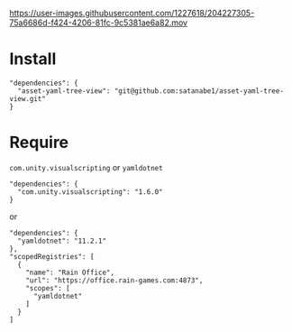 
https://user-images.githubusercontent.com/1227618/204227305-75a6686d-f424-4206-81fc-9c5381ae6a82.mov


# Install

```
"dependencies": {
  "asset-yaml-tree-view": "git@github.com:satanabe1/asset-yaml-tree-view.git"
}
```


# Require
`com.unity.visualscripting` or `yamldotnet`

```
"dependencies": {
  "com.unity.visualscripting": "1.6.0"
}
```

or

```
"dependencies": {
  "yamldotnet": "11.2.1"
},
"scopedRegistries": [
  {
    "name": "Rain Office",
    "url": "https://office.rain-games.com:4873",
    "scopes": [
      "yamldotnet"
    ]
  }
]
```
